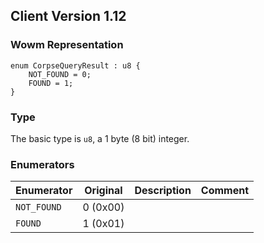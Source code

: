 ## Client Version 1.12

### Wowm Representation
```rust,ignore
enum CorpseQueryResult : u8 {
    NOT_FOUND = 0;    
    FOUND = 1;    
}

```
### Type
The basic type is `u8`, a 1 byte (8 bit) integer.
### Enumerators
| Enumerator | Original  | Description | Comment |
| --------- | -------- | ----------- | ------- |
| `NOT_FOUND` | 0 (0x00) |  |  |
| `FOUND` | 1 (0x01) |  |  |
